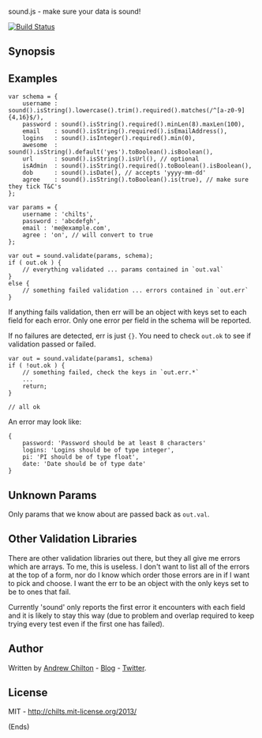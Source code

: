 sound.js - make sure your data is sound!

[![Build Status](https://travis-ci.org/appsattic/sound.png?branch=master)](https://travis-ci.org/appsattic/sound)

## Synopsis ##

## Examples ##

```
var schema = {
    username : sound().isString().lowercase().trim().required().matches(/^[a-z0-9]{4,16}$/),
    password : sound().isString().required().minLen(8).maxLen(100),
    email    : sound().isString().required().isEmailAddress(),
    logins   : sound().isInteger().required().min(0),
    awesome  : sound().isString().default('yes').toBoolean().isBoolean(),
    url      : sound().isString().isUrl(), // optional
    isAdmin  : sound().isString().required().toBoolean().isBoolean(),
    dob      : sound().isDate(), // accepts 'yyyy-mm-dd'
    agree    : sound().isString().toBoolean().is(true), // make sure they tick T&C's
};

var params = {
    username : 'chilts',
    password : 'abcdefgh',
    email : 'me@example.com',
    agree : 'on', // will convert to true
};

var out = sound.validate(params, schema);
if ( out.ok ) {
    // everything validated ... params contained in `out.val`
}
else {
    // something failed validation ... errors contained in `out.err`
}
```

If anything fails validation, then err will be an object with keys set to each field for each error. Only one error per
field in the schema will be reported.

If no failures are detected, err is just `{}`. You need to check `out.ok` to see if validation passed or failed.

```
var out = sound.validate(params1, schema)
if ( !out.ok ) {
    // something failed, check the keys in `out.err.*`
    ...
    return;
}

// all ok
```

An error may look like:

```
{
    password: 'Password should be at least 8 characters'
    logins: 'Logins should be of type integer',
    pi: 'PI should be of type float',
    date: 'Date should be of type date'
}
```

## Unknown Params ##

Only params that we know about are passed back as `out.val`.

## Other Validation Libraries ##

There are other validation libraries out there, but they all give me errors which are arrays. To me, this is useless. I
don't want to list all of the errors at the top of a form, nor do I know which order those errors are in if I want to
pick and choose. I want the err to be an object with the only keys set to be to ones that fail.

Currently 'sound' only reports the first error it encounters with each field and it is likely to stay this way (due to
problem and overlap required to keep trying every test even if the first one has failed).

## Author ##

Written by [Andrew Chilton](http://chilts.org/) - [Blog](http://chilts.org/blog/) -
[Twitter](https://twitter.com/andychilton).

## License ##

MIT - http://chilts.mit-license.org/2013/

(Ends)
